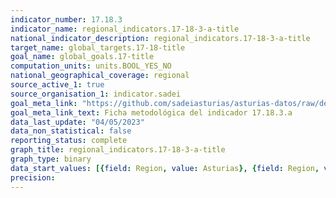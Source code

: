 ```yaml
---
indicator_number: 17.18.3
indicator_name: regional_indicators.17-18-3-a-title
national_indicator_description: regional_indicators.17-18-3-a-title
target_name: global_targets.17-18-title
goal_name: global_goals.17-title
computation_units: units.BOOL_YES_NO
national_geographical_coverage: regional
source_active_1: true
source_organisation_1: indicator.sadei
goal_meta_link: "https://github.com/sadeiasturias/asturias-datos/raw/develop/descargas/metodologia/17.18.3.a.pdf"
goal_meta_link_text: Ficha metodológica del indicador 17.18.3.a
data_last_update: "04/05/2023"
data_non_statistical: false
reporting_status: complete
graph_title: regional_indicators.17-18-3-a-title
graph_type: binary
data_start_values: [{field: Region, value: Asturias}, {field: Region, value: España}]
precision:  
---
```

